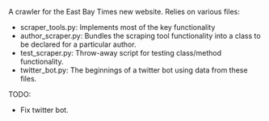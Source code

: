 A crawler for the East Bay Times new website.  Relies on various files:

* scraper_tools.py: Implements most of the key functionality
* author_scraper.py: Bundles the scraping tool functionality into a class to be declared for a particular author.
* test_scraper.py: Throw-away script for testing class/method functionality.
* twitter_bot.py: The beginnings of a twitter bot using data from these files.

TODO: 
* Fix twitter bot.
